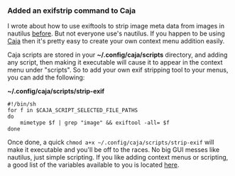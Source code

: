 ### Added an exifstrip command to Caja

I wrote about how to use exiftools to strip image meta data from images
in nautilus [before]. But not everyone use's nautilus. If you happen to
be using [Caja] then it's pretty easy to create your own context menu
addition easily. 

Caja scripts are stored in your **~/.config/caja/scripts** directory,
and adding any script, then making it executable will cause it to appear
in the context menu under "scripts". So to add your own exif stripping
tool to your menus, you can add the following:

**~/.config/caja/scripts/strip-exif**

	#!/bin/sh
	for f in $CAJA_SCRIPT_SELECTED_FILE_PATHS
	do
		mimetype $f | grep "image" && exiftool -all= $f
	done

Once done, a quick `chmod a+x ~/.config/caja/scripts/strip-exif` will
make it executable and you'll be off to the races. No big GUI messes
like nautilus, just simple scripting. If you like adding context menus
or scripting, a good list of the variables available to you is located 
[here].


[Caja]:http://community.linuxmint.com/software/view/caja
[before]:http://www.ethanjoachimeldridge.info/tech-blog/exifstrip-context-nautilus
[here]:http://translate.google.com/translate?hl=en&sl=zh-TW&u=http://misawascriptkid.blogspot.com/2012/06/caja.html&prev=search
